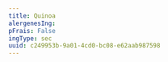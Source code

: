 ```yaml
---
title: Quinoa
alergenesIng:
pFrais: False
ingType: sec
uuid: c249953b-9a01-4cd0-bc08-e62aab987598
---
```

